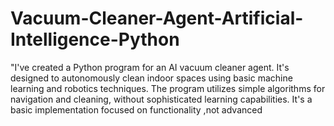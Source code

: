 # Vacuum-Cleaner-Agent-Artificial-Intelligence-Python
"I've created a Python program for an AI vacuum cleaner agent. It's designed to autonomously clean indoor spaces using basic machine learning and robotics techniques. The program utilizes simple algorithms for navigation and cleaning, without sophisticated learning capabilities. It's a basic implementation focused on functionality ,not advanced
